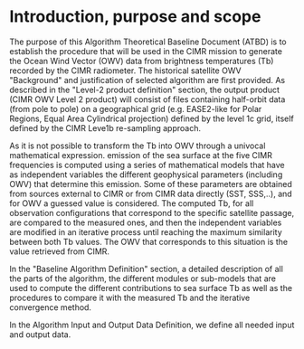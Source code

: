 # Introduction, purpose and scope

The purpose of this Algorithm Theoretical Baseline Document (ATBD) is to establish the procedure that will be used in the CIMR mission to generate 
the Ocean Wind Vector (OWV) data from brightness temperatures (Tb) recorded by the CIMR radiometer.  The historical satellite OWV "Background" and justification of 
selected algorithm are first provided.  As described in the "Level-2 product definition" section, the output product (CIMR OWV Level 2  product) will consist of files 
containing half-orbit data (from pole to pole) on a geographical grid (e.g. EASE2-like for Polar Regions, Equal Area Cylindrical projection) defined by the level 1c grid, itself defined by
 the CIMR Leve1b re-sampling approach.


As it is not possible to transform the Tb into OWV through a univocal mathematical expression. emission of the sea surface at the five CIMR frequencies is computed using a 
series of mathematical models that have as independent variables the different geophysical parameters (including OWV) that determine this emission. 
Some of these parameters are obtained from sources external to CIMR or from CIMR data directly (SST, SSS,..), and for OWV a guessed value is considered. The computed Tb, 
for all observation configurations that correspond to the specific satellite passage, are compared to the measured ones, 
and then the independent variables are modified in an iterative process until reaching the maximum similarity between both Tb values. 
The OWV that corresponds to this situation is the value retrieved from CIMR.

In the "Baseline Algorithm Definition" section,  a detailed description of all the parts of the algorithm, the different modules or sub-models that are used to compute 
the different contributions to sea surface  Tb as well as the procedures to compare it with the measured Tb and the iterative convergence method. 

In the Algorithm Input and Output Data Definition, we define all needed input and output data.

